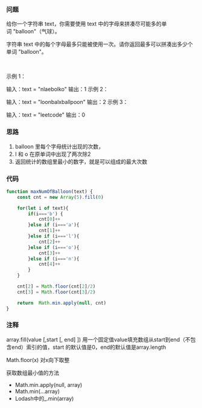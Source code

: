 ### 问题

给你一个字符串 text，你需要使用 text 中的字母来拼凑尽可能多的单词 "balloon"（气球）。

字符串 text 中的每个字母最多只能被使用一次。请你返回最多可以拼凑出多少个单词 "balloon"。

 

示例 1：

输入：text = "nlaebolko"
输出：1
示例 2：

输入：text = "loonbalxballpoon"
输出：2
示例 3：

输入：text = "leetcode"
输出：0


### 思路

1. balloon 里每个字母统计出现的次数， 
2. l 和 o 在原单词中出现了两次除2
3. 返回统计的数组里最小的数字，就是可以组成的最大次数



### 代码

```js
function maxNumOfBalloon(text) {
    const cnt = new Array(5).fill(0)

    for(let i of text){
        if(i==='b') {
            cnt[0]++
        }else if (i==='a'){
            cnt[1]++
        }else if (i==='l'){
            cnt[2]++
        }else if (i==='o'){
            cnt[3]++
        }else if (i==='n'){
            cnt[4]++
        }
    }

    cnt[2] = Math.floor(cnt[2]/2)
    cnt[3] = Math.floor(cnt[3]/2)

    return  Math.min.apply(null, cnt)
}

```


### 注释

array.fill(value [,start [, end] ])  用一个固定值value填充数组从start到end（不包含end）索引的值，start 的默认值是0，end的默认值是array.length

Math.floor(x)  对x向下取整

获取数组最小值的方法
- Math.min.apply(null, array)
- Math.min(...array)
- Lodash中的_.min(array)